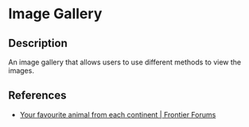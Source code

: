 # Image Gallery

## Description

An image gallery that allows users to use different methods to view the images.

## References

- [Your favourite animal from each continent | Frontier Forums](https://forums.frontier.co.uk/threads/your-favourite-animal-from-each-continent.626875/)